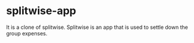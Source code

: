 # splitwise-app
It is a clone of splitwise. Splitwise is an app that is used to settle down the group expenses.
